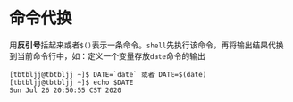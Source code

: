 # 命令代换
用**反引号**括起来或者`$()`表示一条命令。`shell`先执行该命令，再将输出结果代换到当前命令行中，如：定义一个变量存放`date`命令的输出
```
[tbtbljj@tbtbljj ~]$ DATE=`date` 或者 DATE=$(date)
[tbtbljj@tbtbljj ~]$ echo $DATE
Sun Jul 26 20:50:55 CST 2020
```
